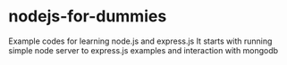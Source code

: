 # nodejs-for-dummies
Example codes for learning node.js and express.js
It starts with running simple node server to express.js examples and interaction with mongodb
